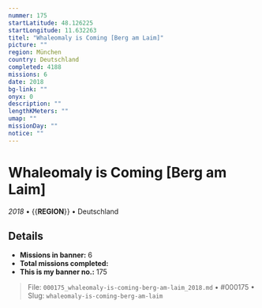 ```yaml
---
nummer: 175
startLatitude: 48.126225
startLongitude: 11.632263
titel: "Whaleomaly is Coming [Berg am Laim]"
picture: ""
region: München
country: Deutschland
completed: 4188
missions: 6
date: 2018
bg-link: ""
onyx: 0
description: ""
lengthKMeters: ""
umap: ""
missionDay: ""
notice: ""
---
```

# Whaleomaly is Coming [Berg am Laim]

*2018* • {{__REGION__}} • Deutschland





## Details

- **Missions in banner:** 6
- **Total missions completed:** 
- **This is my banner no.:** 175






> File: `000175_whaleomaly-is-coming-berg-am-laim_2018.md` • #000175 • Slug: `whaleomaly-is-coming-berg-am-laim`
